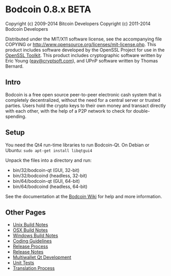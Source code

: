 Bodcoin 0.8.x BETA
====================

Copyright (c) 2009-2014 Bitcoin Developers
Copyright (c) 2011-2014 Bodcoin Developers

Distributed under the MIT/X11 software license, see the accompanying
file COPYING or http://www.opensource.org/licenses/mit-license.php.
This product includes software developed by the OpenSSL Project for use in the [OpenSSL Toolkit](http://www.openssl.org/). This product includes
cryptographic software written by Eric Young ([eay@cryptsoft.com](mailto:eay@cryptsoft.com)), and UPnP software written by Thomas Bernard.


Intro
---------------------
Bodcoin is a free open source peer-to-peer electronic cash system that is
completely decentralized, without the need for a central server or trusted
parties.  Users hold the crypto keys to their own money and transact directly
with each other, with the help of a P2P network to check for double-spending.


Setup
---------------------
You need the Qt4 run-time libraries to run Bodcoin-Qt. On Debian or Ubuntu:
	`sudo apt-get install libqtgui4`

Unpack the files into a directory and run:

- bin/32/bodcoin-qt (GUI, 32-bit)
- bin/32/bodcoind (headless, 32-bit)
- bin/64/bodcoin-qt (GUI, 64-bit)
- bin/64/bodcoind (headless, 64-bit)

See the documentation at the [Bodcoin Wiki](http://bodcoin.info)
for help and more information.


Other Pages
---------------------
- [Unix Build Notes](build-unix.md)
- [OSX Build Notes](build-osx.md)
- [Windows Build Notes](build-msw.md)
- [Coding Guidelines](coding.md)
- [Release Process](release-process.md)
- [Release Notes](release-notes.md)
- [Multiwallet Qt Development](multiwallet-qt.md)
- [Unit Tests](unit-tests.md)
- [Translation Process](translation_process.md)
